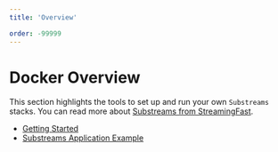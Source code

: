 ```yaml
---
title: 'Overview'

order: -99999
---
```


# Docker Overview

This section highlights the tools to set up and run your own `Substreams` stacks. You can read more about [Substreams from StreamingFast](https://substreams.streamingfast.io/).

- [Getting Started](./getting-started.md)
- [Substreams Application Example](./substreams-app-example.md)